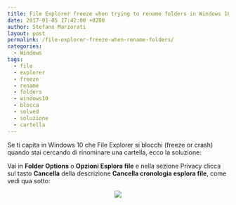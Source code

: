 ```yaml
---
title: File Explorer freeze when trying to rename folders in Windows 10
date: 2017-01-05 17:42:00 +0200
author: Stefano Marzorati
layout: post
permalink: /file-explorer-freeze-when-rename-folders/
categories:
  - Windows
tags:
  - file
  - explorer
  - freeze
  - rename
  - folders
  - windows10
  - blocca
  - solved
  - soluzione
  - cartella
---
```

Se ti capita in Windows 10 che File Explorer si blocchi (freeze or crash) quando stai cercando di rinominare una cartella, ecco la soluzione:   

Vai in **Folder Options** o **Opzioni Esplora file** e nella sezione Privacy clicca sul tasto **Cancella** della descrizione **Cancella cronologia esplora file**, come vedi qua sotto:   

<p align="center">
  <img src="https://c1.staticflickr.com/1/672/31282490554_3ca66f9f0b_o.png">
</p>